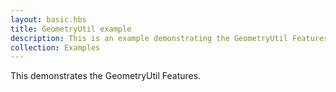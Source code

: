 ```yaml
---
layout: basic.hbs
title: GeometryUtil example
description: This is an example demonstrating the GeometryUtil Features.
collection: Examples
---
```


This demonstrates the GeometryUtil Features.
